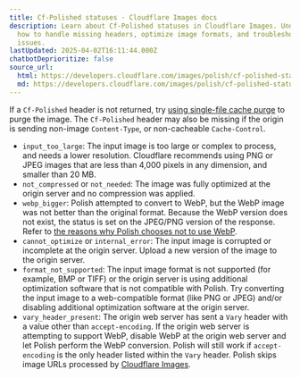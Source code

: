 ```yaml
---
title: Cf-Polished statuses · Cloudflare Images docs
description: Learn about Cf-Polished statuses in Cloudflare Images. Understand
  how to handle missing headers, optimize image formats, and troubleshoot common
  issues.
lastUpdated: 2025-04-02T16:11:44.000Z
chatbotDeprioritize: false
source_url:
  html: https://developers.cloudflare.com/images/polish/cf-polished-statuses/
  md: https://developers.cloudflare.com/images/polish/cf-polished-statuses/index.md
---
```


If a `Cf-Polished` header is not returned, try [using single-file cache purge](https://developers.cloudflare.com/cache/how-to/purge-cache) to purge the image. The `Cf-Polished` header may also be missing if the origin is sending non-image `Content-Type`, or non-cacheable `Cache-Control`.

* `input_too_large`: The input image is too large or complex to process, and needs a lower resolution. Cloudflare recommends using PNG or JPEG images that are less than 4,000 pixels in any dimension, and smaller than 20 MB.
* `not_compressed` or `not_needed`: The image was fully optimized at the origin server and no compression was applied.
* `webp_bigger`: Polish attempted to convert to WebP, but the WebP image was not better than the original format. Because the WebP version does not exist, the status is set on the JPEG/PNG version of the response. Refer to [the reasons why Polish chooses not to use WebP](https://developers.cloudflare.com/images/polish/no-webp/).
* `cannot_optimize` or `internal_error`: The input image is corrupted or incomplete at the origin server. Upload a new version of the image to the origin server.
* `format_not_supported`: The input image format is not supported (for example, BMP or TIFF) or the origin server is using additional optimization software that is not compatible with Polish. Try converting the input image to a web-compatible format (like PNG or JPEG) and/or disabling additional optimization software at the origin server.
* `vary_header_present`: The origin web server has sent a `Vary` header with a value other than `accept-encoding`. If the origin web server is attempting to support WebP, disable WebP at the origin web server and let Polish perform the WebP conversion. Polish will still work if `accept-encoding` is the only header listed within the `Vary` header. Polish skips image URLs processed by [Cloudflare Images](https://developers.cloudflare.com/images/transform-images/).
